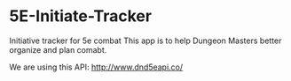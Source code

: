 # 5E-Initiate-Tracker
Initiative tracker for 5e combat
This app is to help Dungeon Masters better organize and plan comabt.

We are using this API: http://www.dnd5eapi.co/
